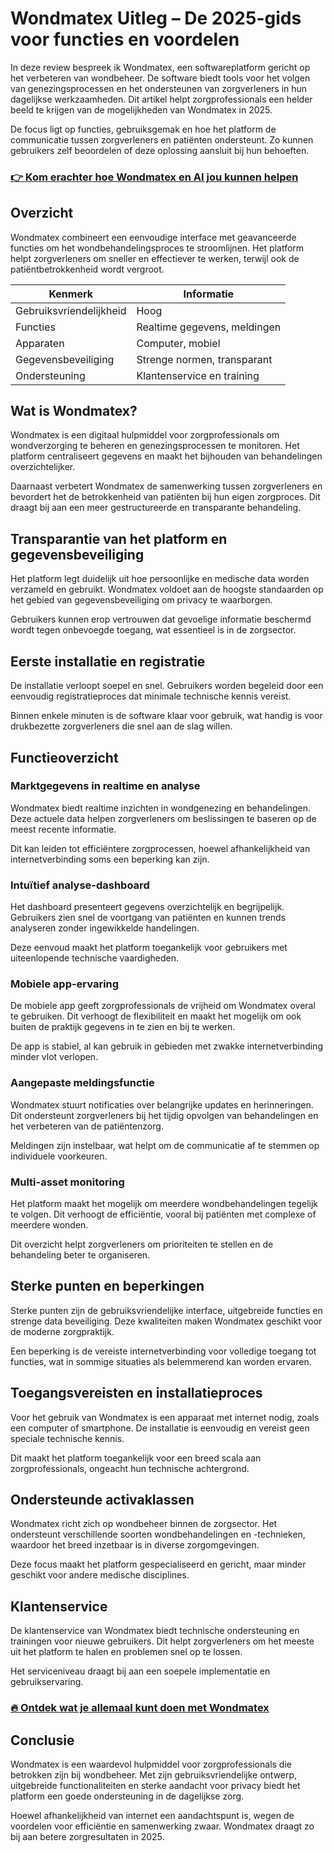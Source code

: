 # Wondmatex Uitleg – De 2025-gids voor functies en voordelen
   
In deze review bespreek ik Wondmatex, een softwareplatform gericht op het verbeteren van wondbeheer. De software biedt tools voor het volgen van genezingsprocessen en het ondersteunen van zorgverleners in hun dagelijkse werkzaamheden. Dit artikel helpt zorgprofessionals een helder beeld te krijgen van de mogelijkheden van Wondmatex in 2025.  

De focus ligt op functies, gebruiksgemak en hoe het platform de communicatie tussen zorgverleners en patiënten ondersteunt. Zo kunnen gebruikers zelf beoordelen of deze oplossing aansluit bij hun behoeften.

### [👉 Kom erachter hoe Wondmatex en AI jou kunnen helpen](https://is.gd/MihJbO)
## Overzicht  
Wondmatex combineert een eenvoudige interface met geavanceerde functies om het wondbehandelingsproces te stroomlijnen. Het platform helpt zorgverleners om sneller en effectiever te werken, terwijl ook de patiëntbetrokkenheid wordt vergroot.  

| Kenmerk                     | Informatie                     |  
|-----------------------------|-------------------------------|  
| Gebruiksvriendelijkheid      | Hoog                          |  
| Functies                    | Realtime gegevens, meldingen  |  
| Apparaten                   | Computer, mobiel               |  
| Gegevensbeveiliging         | Strenge normen, transparant   |  
| Ondersteuning               | Klantenservice en training    |  

## Wat is Wondmatex?  
Wondmatex is een digitaal hulpmiddel voor zorgprofessionals om wondverzorging te beheren en genezingsprocessen te monitoren. Het platform centraliseert gegevens en maakt het bijhouden van behandelingen overzichtelijker.  

Daarnaast verbetert Wondmatex de samenwerking tussen zorgverleners en bevordert het de betrokkenheid van patiënten bij hun eigen zorgproces. Dit draagt bij aan een meer gestructureerde en transparante behandeling.

## Transparantie van het platform en gegevensbeveiliging  
Het platform legt duidelijk uit hoe persoonlijke en medische data worden verzameld en gebruikt. Wondmatex voldoet aan de hoogste standaarden op het gebied van gegevensbeveiliging om privacy te waarborgen.  

Gebruikers kunnen erop vertrouwen dat gevoelige informatie beschermd wordt tegen onbevoegde toegang, wat essentieel is in de zorgsector.

## Eerste installatie en registratie  
De installatie verloopt soepel en snel. Gebruikers worden begeleid door een eenvoudig registratieproces dat minimale technische kennis vereist.  

Binnen enkele minuten is de software klaar voor gebruik, wat handig is voor drukbezette zorgverleners die snel aan de slag willen.

## Functieoverzicht  

### Marktgegevens in realtime en analyse  
Wondmatex biedt realtime inzichten in wondgenezing en behandelingen. Deze actuele data helpen zorgverleners om beslissingen te baseren op de meest recente informatie.  

Dit kan leiden tot efficiëntere zorgprocessen, hoewel afhankelijkheid van internetverbinding soms een beperking kan zijn.

### Intuïtief analyse-dashboard  
Het dashboard presenteert gegevens overzichtelijk en begrijpelijk. Gebruikers zien snel de voortgang van patiënten en kunnen trends analyseren zonder ingewikkelde handelingen.  

Deze eenvoud maakt het platform toegankelijk voor gebruikers met uiteenlopende technische vaardigheden.

### Mobiele app-ervaring  
De mobiele app geeft zorgprofessionals de vrijheid om Wondmatex overal te gebruiken. Dit verhoogt de flexibiliteit en maakt het mogelijk om ook buiten de praktijk gegevens in te zien en bij te werken.  

De app is stabiel, al kan gebruik in gebieden met zwakke internetverbinding minder vlot verlopen.

### Aangepaste meldingsfunctie  
Wondmatex stuurt notificaties over belangrijke updates en herinneringen. Dit ondersteunt zorgverleners bij het tijdig opvolgen van behandelingen en het verbeteren van de patiëntenzorg.  

Meldingen zijn instelbaar, wat helpt om de communicatie af te stemmen op individuele voorkeuren.

### Multi-asset monitoring  
Het platform maakt het mogelijk om meerdere wondbehandelingen tegelijk te volgen. Dit verhoogt de efficiëntie, vooral bij patiënten met complexe of meerdere wonden.  

Dit overzicht helpt zorgverleners om prioriteiten te stellen en de behandeling beter te organiseren.

## Sterke punten en beperkingen  
Sterke punten zijn de gebruiksvriendelijke interface, uitgebreide functies en strenge data beveiliging. Deze kwaliteiten maken Wondmatex geschikt voor de moderne zorgpraktijk.  

Een beperking is de vereiste internetverbinding voor volledige toegang tot functies, wat in sommige situaties als belemmerend kan worden ervaren.

## Toegangsvereisten en installatieproces  
Voor het gebruik van Wondmatex is een apparaat met internet nodig, zoals een computer of smartphone. De installatie is eenvoudig en vereist geen speciale technische kennis.  

Dit maakt het platform toegankelijk voor een breed scala aan zorgprofessionals, ongeacht hun technische achtergrond.

## Ondersteunde activaklassen  
Wondmatex richt zich op wondbeheer binnen de zorgsector. Het ondersteunt verschillende soorten wondbehandelingen en -technieken, waardoor het breed inzetbaar is in diverse zorgomgevingen.  

Deze focus maakt het platform gespecialiseerd en gericht, maar minder geschikt voor andere medische disciplines.

## Klantenservice  
De klantenservice van Wondmatex biedt technische ondersteuning en trainingen voor nieuwe gebruikers. Dit helpt zorgverleners om het meeste uit het platform te halen en problemen snel op te lossen.  

Het serviceniveau draagt bij aan een soepele implementatie en gebruikservaring.

### [🔥 Ontdek wat je allemaal kunt doen met Wondmatex](https://is.gd/MihJbO)
## Conclusie  
Wondmatex is een waardevol hulpmiddel voor zorgprofessionals die betrokken zijn bij wondbeheer. Met zijn gebruiksvriendelijke ontwerp, uitgebreide functionaliteiten en sterke aandacht voor privacy biedt het platform een goede ondersteuning in de dagelijkse zorg.  

Hoewel afhankelijkheid van internet een aandachtspunt is, wegen de voordelen voor efficiëntie en samenwerking zwaar. Wondmatex draagt zo bij aan betere zorgresultaten in 2025.